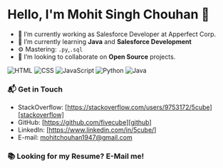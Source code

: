 # Hello, I'm Mohit Singh Chouhan 👋
- 🔭 I’m currently working as Salesforce Developer at Apperfect Corp.
- 🌱 I’m currently learning **Java** and **Salesforce Development**
- ⚙️ Mastering: `.py`,`.sql`
- 👯 I’m looking to collaborate on **Open Source** projects.


![HTML](https://img.shields.io/badge/HTML-Intermediate-orange)
![CSS](https://img.shields.io/badge/CSS-Intermediate-red)
![JavaScript](https://img.shields.io/badge/Javascript-Intermediate-yellow)
![Python](https://img.shields.io/badge/Python-Expert-brightgreen)
![Java](https://img.shields.io/badge/Java-Beginner-orange)

### 📬 Get in Touch

- StackOverflow: [https://stackoverflow.com/users/9753172/5cube][stackoverflow]
- GitHub: [https://github.com/fivecube][github]
- LinkedIn: [https://www.linkedin.com/in/5cube/]
- E-mail: mohitchouhan1947@gmail.com

### 📚 Looking for my Resume? E-Mail me!
